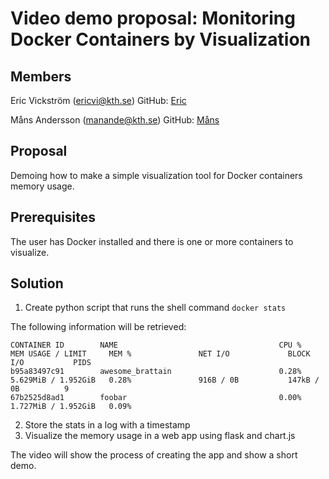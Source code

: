 # Video demo proposal: Monitoring Docker Containers by Visualization 

## Members

Eric Vickström (ericvi@kth.se)
GitHub: [Eric](https://github.com/vickstrom)

Måns Andersson (manande@kth.se)
GitHub: [Måns](https://github.com/mansand1)

## Proposal
Demoing how to make a simple visualization tool for Docker containers memory usage.

## Prerequisites
The user has Docker installed and there is one or more containers to visualize.

## Solution
1. Create python script that runs the shell command `docker stats`

The following information will be retrieved:
```
CONTAINER ID        NAME                                    CPU %               MEM USAGE / LIMIT     MEM %               NET I/O             BLOCK I/O           PIDS
b95a83497c91        awesome_brattain                        0.28%               5.629MiB / 1.952GiB   0.28%               916B / 0B           147kB / 0B          9
67b2525d8ad1        foobar                                  0.00%               1.727MiB / 1.952GiB   0.09% 
```

2. Store the stats in a log with a timestamp
3. Visualize the memory usage in a web app using flask and chart.js

The video will show the process of creating the app and show a short demo.